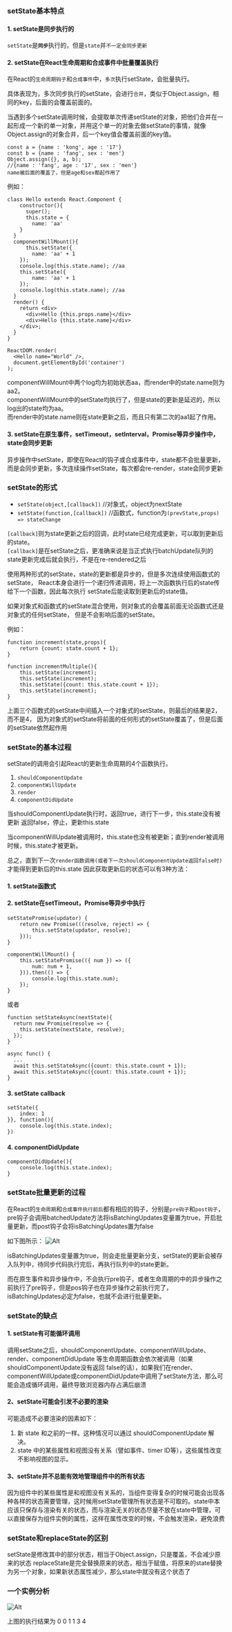 ### setState基本特点
#### 1. setState是同步执行的

```setState```是<b>```同步```</b>执行的，但是```state```并```不一定会同步更新```

#### 2. setState在React生命周期和合成事件中批量覆盖执行

在React的```生命周期钩子```和```合成事件```中，```多次```执行setState，会批量执行。

具体表现为，多次同步执行的setState，会进行```合并```，类似于Object.assign，相同的key，后面的会覆盖前面的。

当遇到多个setState调用时候，会提取单次传递setState的对象，把他们合并在一起形成一个新的单一对象，并用这个单一的对象去做setState的事情，就像Object.assign的对象合并，后一个key值会覆盖前面的key值。

```
const a = {name : 'kong', age : '17'}
const b = {name : 'fang', sex : 'men'}
Object.assign({}, a, b);
//{name : 'fang', age : '17', sex : 'men'}
name被后面的覆盖了，但是age和sex都起作用了
```
例如：
```
class Hello extends React.Component {
    constructor(){
      super();
      this.state = {
        name: 'aa'
    }
  }
  componentWillMount(){
      this.setState({
        name: 'aa' + 1
    });
    console.log(this.state.name); //aa
    this.setState({
        name: 'aa' + 1
    });
    console.log(this.state.name); //aa
  }
  render() {
    return <div>
      <div>Hello {this.props.name}</div>
      <div>Hello {this.state.name}</div>
    </div>;
  }
}

ReactDOM.render(
  <Hello name="World" />,
  document.getElementById('container')
);
```

componentWillMount中两个log均为初始状态aa，而render中的state.name则为aa2。<br>
componentWillMount中的setState均执行了，但是state的更新是延迟的，所以log出的state均为aa。<br>
而render中的state.name则在state更新之后，而且只有第二次的aa1起了作用。

#### 3. setState在原生事件，setTimeout，setInterval，Promise等异步操作中，state会同步更新

异步操作中setState，即使在React的钩子或合成事件中，state都不会批量更新，而是会同步更新，多次连续操作setState，每次都会re-render，state会同步更新

### setState的形式
* ```setState(object,[callback])``` //对象式，object为nextState
* ```setState(function,[callback])``` //函数式，function为```(prevState,props) => stateChange```

```[callback]```则为state更新之后的回调，此时state已经完成更新，可以取到更新后的state。<br>
```[callback]```是在setState之后，更准确来说是当正式执行batchUpdate队列的state更新完成后就会执行，不是在re-rendered之后

使用两种形式的setState，state的更新都是异步的，但是多次连续使用函数式的setState，
React本身会进行一个递归传递调用，将上一次函数执行后的state传给下一个函数，因此每次执行
setState后能读取到更新后的state值。

如果对象式和函数式的setState混合使用，则对象式的会覆盖前面无论函数式还是对象式的任何setState，
但是不会影响后面的setState。

例如：
```
function increment(state,props){
    return {count: state.count + 1};
}

function incrementMultiple(){
    this.setState(increment);
    this.setState(increment);
    this.setState({count: this.state.count + 1});
    this.setState(increment);
}
```

上面三个函数式的setState中间插入一个对象式的setState，则最后的结果是2，而不是4，
因为对象式的setState将前面的任何形式的setState覆盖了，但是后面的setState依然起作用

### setState的基本过程

setState的调用会引起React的更新生命周期的4个函数执行。
1. ```shouldComponentUpdate```
2. ```componentWillUpdate```
3. ```render```
4. ```componentDidUpdate```

当shouldComponentUpdate执行时，返回true，进行下一步，this.state没有被更新
返回false，停止，更新this.state

当componentWillUpdate被调用时，this.state也没有被更新；直到render被调用时候，this.state才被更新。

总之，直到下一次```render函数调用(或者下一次shouldComponentUpdate返回false时)```才能得到更新后的this.state
因此获取更新后的状态可以有3种方法：

#### 1. setState函数式

#### 2. setState在setTimeout，Promise等异步中执行

```
setStatePromise(updator) {
    return new Promise(((resolve, reject) => {
        this.setState(updator, resolve);
    }));
}

componentWillMount() {
    this.setStatePromise(({ num }) => ({
        num: num + 1,
    })).then(() => {
        console.log(this.state.num);
    });
}
```

或者
```
function setStateAsync(nextState){  
  return new Promise(resolve => {
    this.setState(nextState, resolve);
  });
}

async func() {  
  ...
  await this.setStateAsync({count: this.state.count + 1});
  await this.setStateAsync({count: this.state.count + 1});
}
```

#### 3. setState callback
```
setState({
    index: 1
}}, function(){
    console.log(this.state.index);
})
```

#### 4. componentDidUpdate
```
componentDidUpdate(){
    console.log(this.state.index);
}
```

### setState批量更新的过程

在React的```生命周期```和```合成事件执行前后```都有相应的钩子，分别是```pre钩子```和```post钩子```，pre钩子会调用batchedUpdate方法将isBatchingUpdates变量置为true，开启批量更新，而post钩子会将isBatchingUpdates置为false

如下图所示：
![Alt](./images/setState1.png)


isBatchingUpdates变量置为true，则会走批量更新分支，setState的更新会被存入队列中，待同步代码执行完后，再执行队列中的state更新。

而在原生事件和异步操作中，不会执行pre钩子，或者生命周期的中的异步操作之前执行了pre钩子，但是pos钩子也在异步操作之前执行完了，isBatchingUpdates必定为false，也就不会进行批量更新。

### setState的缺点

#### 1. setState有可能循环调用

调用setState之后，shouldComponentUpdate、componentWillUpdate、render、componentDidUpdate 等生命周期函数会依次被调用（如果shouldComponentUpdate没有返回 false的话），如果我们在render、componentWillUpdate或componentDidUpdate中调用了setState方法，那么可能会造成循环调用，最终导致浏览器内存占满后崩溃

#### 2、setState可能会引发不必要的渲染
可能造成不必要渲染的因素如下：
1. 新 state 和之前的一样。这种情况可以通过 shouldComponentUpdate 解决。
2. state 中的某些属性和视图没有关系（譬如事件、timer ID等），这些属性改变不影响视图的显示。

#### 3、setState并不总能有效地管理组件中的所有状态

因为组件中的某些属性是和视图没有关系的，当组件变得复杂的时候可能会出现各种各样的状态需要管理，这时候用setState管理所有状态是不可取的。state中本应该只保存与渲染有关的状态，而与渲染无关的状态尽量不放在state中管理，可以直接保存为组件实例的属性，这样在属性改变的时候，不会触发渲染，避免浪费

### setState和replaceState的区别

setState是修改其中的部分状态，相当于Object.assign，只是覆盖，不会减少原来的状态
replaceState是完全替换原来的状态，相当于赋值，将原来的state替换为另一个对象，如果新状态属性减少，那么state中就没有这个状态了

### 一个实例分析
![Alt](./images/setState2.png)

上图的执行结果为 0 0 1 1 3 4
